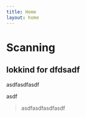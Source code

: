 ```yaml
---
title: Home
layout: home
---
```


# Scanning

## lokkind for dfdsadf

asdfasdfasdf

asdf

> asdfasdfasdfasdf